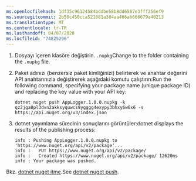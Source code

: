 ```yaml
---
ms.openlocfilehash: 1df35c96124584bddbe58b8dd6587e3fff256ef9
ms.sourcegitcommit: 2b50c450cca521681a384aa466ab666679a40213
ms.translationtype: MT
ms.contentlocale: tr-TR
ms.lasthandoff: 04/07/2020
ms.locfileid: "74825296"
---
```

1. <span data-ttu-id="c2539-101">Dosyayı içeren klasöre değiştirin. `.nupkg`</span><span class="sxs-lookup"><span data-stu-id="c2539-101">Change to the folder containing the `.nupkg` file.</span></span>

1. <span data-ttu-id="c2539-102">Paket adınızı (benzersiz paket kimliğinizi) belirterek ve anahtar değerini API anahtarınızla değiştirerek aşağıdaki komutu çalıştırın:</span><span class="sxs-lookup"><span data-stu-id="c2539-102">Run the following command, specifying your package name (unique package ID) and replacing the key value with your API key:</span></span>

    ```dotnetcli
    dotnet nuget push AppLogger.1.0.0.nupkg -k qz2jga8pl3dvn2akksyquwcs9ygggg4exypy3bhxy6w6x6 -s https://api.nuget.org/v3/index.json
    ```

1. <span data-ttu-id="c2539-103">dotnet yayımlama sürecinin sonuçlarını görüntüler:</span><span class="sxs-lookup"><span data-stu-id="c2539-103">dotnet displays the results of the publishing process:</span></span>

    ```output
    info : Pushing AppLogger.1.0.0.nupkg to 'https://www.nuget.org/api/v2/package'...
    info :   PUT https://www.nuget.org/api/v2/package/
    info :   Created https://www.nuget.org/api/v2/package/ 12620ms
    info : Your package was pushed.
    ```

<span data-ttu-id="c2539-104">Bkz. [dotnet nuget itme](/dotnet/core/tools/dotnet-nuget-push).</span><span class="sxs-lookup"><span data-stu-id="c2539-104">See [dotnet nuget push](/dotnet/core/tools/dotnet-nuget-push).</span></span>